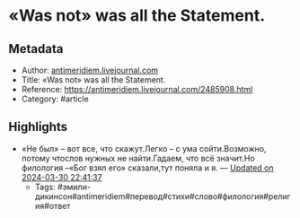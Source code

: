 # «Was not» was all the Statement.

## Metadata
- Author: [antimeridiem.livejournal.com]()
- Title: «Was not» was all the Statement.
- Reference: https://antimeridiem.livejournal.com/2485908.html
- Category: #article

## Highlights
- «Не был» – вот все, что скажут.Легко – с ума сойти.Возможно, потому чтослов нужных не найти.Гадаем, что всё значит.Но филология –«Бог взял его» сказали,тут поняла и я. — [Updated on 2024-03-30 22:41:37](https://hyp.is/hgHvVO7NEe67PyeS_iltBw/antimeridiem.livejournal.com/2485908.html)
   - Tags: #эмили-дикинсон#antimeridiem#перевод#стихи#слово#филология#религия#ответ
